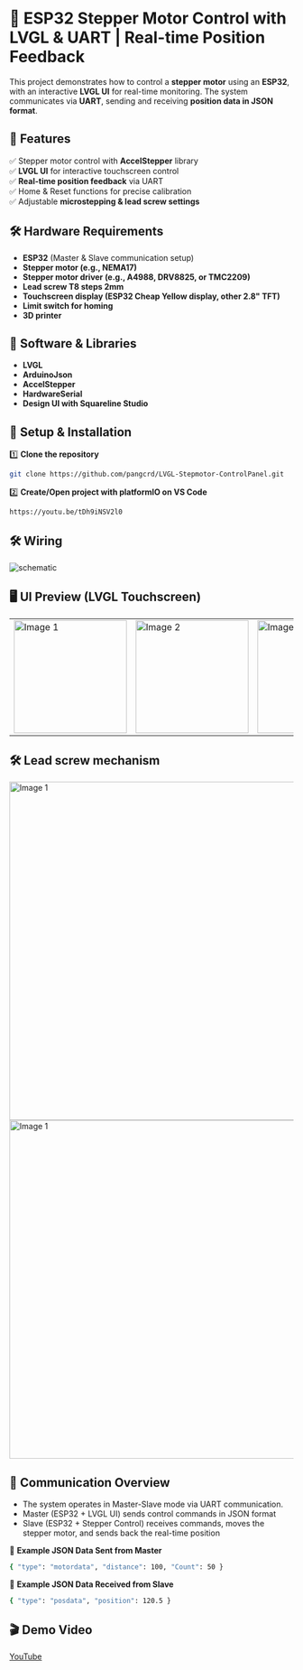 # 🚀 ESP32 Stepper Motor Control with LVGL & UART | Real-time Position Feedback

This project demonstrates how to control a **stepper motor** using an **ESP32**, with an interactive **LVGL UI** for real-time monitoring. The system communicates via **UART**, sending and receiving **position data in JSON format**.

## 📌 Features
✅ Stepper motor control with **AccelStepper** library  
✅ **LVGL UI** for interactive touchscreen control  
✅ **Real-time position feedback** via UART  
✅ Home & Reset functions for precise calibration  
✅ Adjustable **microstepping & lead screw settings**  

## 🛠 Hardware Requirements
- **ESP32** (Master & Slave communication setup)  
- **Stepper motor (e.g., NEMA17)**  
- **Stepper motor driver (e.g., A4988, DRV8825, or TMC2209)**  
- **Lead screw T8 steps 2mm**  
- **Touchscreen display (ESP32 Cheap Yellow display, other 2.8" TFT)**  
- **Limit switch for homing**
- **3D printer**

## 🔗 Software & Libraries
- **LVGL**
- **ArduinoJson** 
- **AccelStepper** 
- **HardwareSerial**
- **Design UI with Squareline Studio** 

## 📜 Setup & Installation
1️⃣ **Clone the repository**  
```sh
git clone https://github.com/pangcrd/LVGL-Stepmotor-ControlPanel.git
```
2️⃣ **Create/Open project with platformIO on VS Code**   
```sh
https://youtu.be/tDh9iNSV2l0
```
## 🛠 Wiring
![schematic](https://github.com/pangcrd/LVGL-Stepmotor-ControlPanel/blob/main/Images/Wiringstepmotor.png)   

## 🖥 UI Preview (LVGL Touchscreen)
<table>
  <tr>
    <td><img src="https://github.com/pangcrd/LVGL-Stepmotor-ControlPanel/blob/main/Images/3.png" alt="Image 1" width="200"/></td>
    <td><img src="https://github.com/pangcrd/LVGL-Stepmotor-ControlPanel/blob/main/Images/4.png" alt="Image 2" width="200"/></td> 
    <td><img src="https://github.com/pangcrd/LVGL-Stepmotor-ControlPanel/blob/main/Images/5.png" alt="Image 2" width="200"/></td> 
  </tr>
</table>  

## 🛠 Lead screw mechanism
  <tr>
    <td><img src="https://github.com/pangcrd/LVGL-Stepmotor-ControlPanel/blob/main/Images/1.png" alt="Image 1" width="600"/></td>
    <td><img src="https://github.com/pangcrd/LVGL-Stepmotor-ControlPanel/blob/main/Images/2.png" alt="Image 1" width="600"/></td>
  </tr>
</table>  

## 🔄 Communication Overview  

- The system operates in Master-Slave mode via UART communication.
- Master (ESP32 + LVGL UI) sends control commands in JSON format
- Slave (ESP32 + Stepper Control) receives commands, moves the stepper motor, and sends back the real-time position 

📌 **Example JSON Data Sent from Master**  

```sh
{ "type": "motordata", "distance": 100, "Count": 50 }
```
📌 **Example JSON Data Received from Slave**  

```sh
{ "type": "posdata", "position": 120.5 }
```
## 🎬 Demo Video  
[YouTube](https://youtube.com/shorts/O2dhFFsDqXU?si=uG8DBgyA7aWfxruK)
